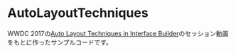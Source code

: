 # AutoLayoutTechniques

WWDC 2017の[Auto Layout Techniques in Interface Builder](https://developer.apple.com/videos/play/wwdc2017/412)のセッション動画をもとに作ったサンプルコードです。